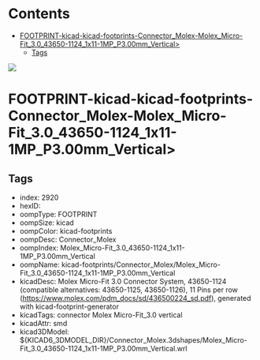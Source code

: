 



Contents
========

* [FOOTPRINT-kicad-kicad-footprints-Connector_Molex-Molex_Micro-Fit_3.0_43650-1124_1x11-1MP_P3.00mm_Vertical>](#footprint-kicad-kicad-footprints-connector_molex-molex_micro-fit_30_43650-1124_1x11-1mp_p300mm_vertical)
	* [Tags](#tags)
  
![][im]
# FOOTPRINT-kicad-kicad-footprints-Connector_Molex-Molex_Micro-Fit_3.0_43650-1124_1x11-1MP_P3.00mm_Vertical>

## Tags

- index: 2920
- hexID: 
- oompType: FOOTPRINT
- oompSize: kicad
- oompColor: kicad-footprints
- oompDesc: Connector_Molex
- oompIndex: Molex_Micro-Fit_3.0_43650-1124_1x11-1MP_P3.00mm_Vertical
- oompName: kicad-footprints/Connector_Molex/Molex_Micro-Fit_3.0_43650-1124_1x11-1MP_P3.00mm_Vertical
- kicadDesc: Molex Micro-Fit 3.0 Connector System, 43650-1124 (compatible alternatives: 43650-1125, 43650-1126), 11 Pins per row (https://www.molex.com/pdm_docs/sd/436500224_sd.pdf), generated with kicad-footprint-generator
- kicadTags: connector Molex Micro-Fit_3.0 vertical
- kicadAttr: smd
- kicad3DModel: ${KICAD6_3DMODEL_DIR}/Connector_Molex.3dshapes/Molex_Micro-Fit_3.0_43650-1124_1x11-1MP_P3.00mm_Vertical.wrl



[im]: image.png
